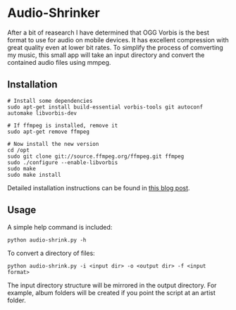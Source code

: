 Audio-Shrinker
==============

After a bit of reasearch I have determined that OGG Vorbis is the best format to use for audio on mobile devices. It has excellent compression with great quality even at lower bit rates. To simplify the process of comverting my music, this small app will take an input directory and convert the contained audio files using mmpeg.

Installation
------------

~~~
# Install some dependencies
sudo apt-get install build-essential vorbis-tools git autoconf automake libvorbis-dev
 
# If ffmpeg is installed, remove it
sudo apt-get remove ffmpeg
 
# Now install the new version
cd /opt
sudo git clone git://source.ffmpeg.org/ffmpeg.git ffmpeg
sudo ./configure --enable-libvorbis
sudo make
sudo make install
~~~

Detailed installation instructions can be found in [this blog post](http://tostring.co/audio-transcoding-made-slightly-easier/).

Usage
-----

A simple help command is included:

~~~
python audio-shrink.py -h
~~~

To convert a directory of files:

~~~
python audio-shrink.py -i <input dir> -o <output dir> -f <input format>
~~~

The input directory structure will be mirrored in the output directory. For example, album folders will be created if you point the script at an artist folder.
